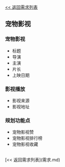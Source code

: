 [<< 返回需求列表](需求.md)

## 宠物影视

### 宠物影视
* 标题
* 导演
* 主演
* 片长
* 上映日期

### 影视播放
* 影视来源
* 影视地址

### 规划功能点
* 宠物影视赞
* 宠物影视排行榜
* 宠物影视收藏


<br/>
[<< 返回需求列表](需求.md)
